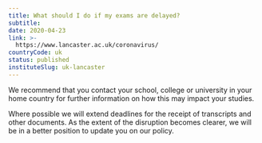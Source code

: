 ```yaml
---
title: What should I do if my exams are delayed?
subtitle: 
date: 2020-04-23
link: >-
  https://www.lancaster.ac.uk/coronavirus/
countryCode: uk
status: published
instituteSlug: uk-lancaster
---
```

We recommend that you contact your school, college or university in your home country for further information on how this may impact your studies.

Where possible we will extend deadlines for the receipt of transcripts and other documents. As the extent of the disruption becomes clearer, we will be in a better position to update you on our policy.
